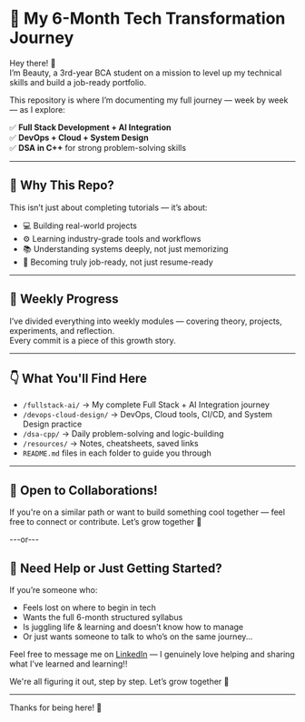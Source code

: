 # 🌟 My 6-Month Tech Transformation Journey

Hey there! 👋  
I’m Beauty, a 3rd-year BCA student on a mission to level up my technical skills and build a job-ready portfolio.

This repository is where I’m documenting my full journey — week by week — as I explore:

✅ **Full Stack Development + AI Integration**  
✅ **DevOps + Cloud + System Design**  
✅ **DSA in C++** for strong problem-solving skills

---

## 🧭 Why This Repo?

This isn’t just about completing tutorials — it’s about:

- 💻 Building real-world projects  
- ⚙️ Learning industry-grade tools and workflows  
- 📚 Understanding systems deeply, not just memorizing  
- 🚀 Becoming truly job-ready, not just resume-ready

---

## 📆 Weekly Progress

I’ve divided everything into weekly modules — covering theory, projects, experiments, and reflection.  
Every commit is a piece of this growth story.

---

## 👇 What You'll Find Here

- `/fullstack-ai/` → My complete Full Stack + AI Integration journey  
- `/devops-cloud-design/` → DevOps, Cloud tools, CI/CD, and System Design practice  
- `/dsa-cpp/` → Daily problem-solving and logic-building  
- `/resources/` → Notes, cheatsheets, saved links  
- `README.md` files in each folder to guide you through

---

## 🌱 Open to Collaborations!

If you're on a similar path or want to build something cool together — feel free to connect or contribute. Let’s grow together 🚀  

---or---

## 🤝 Need Help or Just Getting Started?

If you’re someone who:

- Feels lost on where to begin in tech
- Wants the full 6-month structured syllabus
- Is juggling life & learning and doesn’t know how to manage
- Or just wants someone to talk to who’s on the same journey...

Feel free to message me on [LinkedIn](https://www.linkedin.com/in/beauti-maurya-852a3b285/) — I genuinely love helping and sharing what I’ve learned and learning!!

We're all figuring it out, step by step. Let’s grow together 🌱


---

Thanks for being here! 🤍
